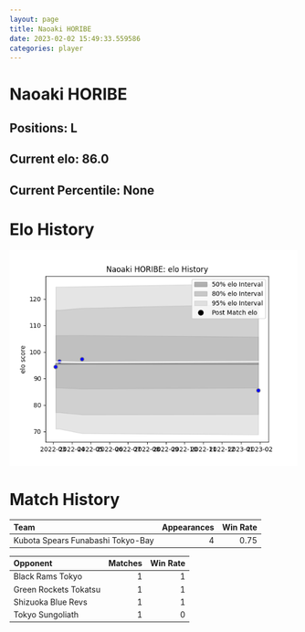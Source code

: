 ```yaml
---  
layout: page  
title: Naoaki HORIBE  
date: 2023-02-02 15:49:33.559586  
categories: player  
---
```

# Naoaki HORIBE

## Positions: L

## Current elo: 86.0

## Current Percentile: None

# Elo History


![elo history](history_NaoakiHORIBE.png)
# Match History


| Team                              |   Appearances |   Win Rate |
|:----------------------------------|--------------:|-----------:|
| Kubota Spears Funabashi Tokyo-Bay |             4 |       0.75 |

| Opponent              |   Matches |   Win Rate |
|:----------------------|----------:|-----------:|
| Black Rams Tokyo      |         1 |          1 |
| Green Rockets Tokatsu |         1 |          1 |
| Shizuoka Blue Revs    |         1 |          1 |
| Tokyo Sungoliath      |         1 |          0 |